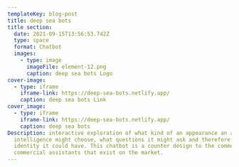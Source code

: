```yaml
---
templateKey: blog-post
title: deep sea bots
title section:
  date: 2021-09-15T13:56:53.742Z
  type: space
  format: Chatbot
  images:
    - type: image
      imageFile: element-12.png
      caption: deep sea bots Logo
cover-image:
  - type: iframe
    iframe-link: https://deep-sea-bots.netlify.app/
    caption: deep sea bots Link
cover_image:
  - type: iframe
    iframe-link: https://deep-sea-bots.netlify.app/
    caption: deep sea bots
Description: interactive exploration of what kind of an appearance an artificial
  intelligence might choose, what questions it might ask and therefore what
  identity it could have. This chatbot is a counter design to the common
  commercial assistants that exist on the market.
---
```

